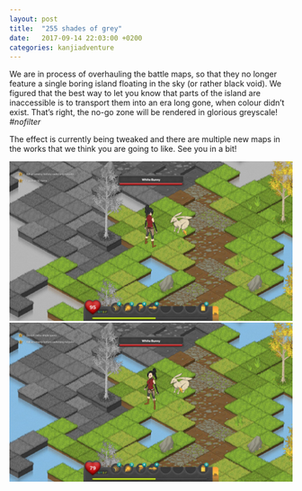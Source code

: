 ```yaml
---
layout: post
title:  "255 shades of grey"
date:   2017-09-14 22:03:00 +0200
categories: kanjiadventure
---
```


We are in process of overhauling the battle maps, so that they no longer feature a single boring island floating in the sky (or rather black void). We figured that the best way to let you know that parts of the island are inaccessible is to transport them into an era long gone, when colour didn’t exist. That’s right, the no-go zone will be rendered in glorious greyscale! *#nofilter*

The effect is currently being tweaked and there are multiple new maps in the works that we think you are going to like. See you in a bit!

![Greyscale example no. 1](/assets/images/greyscale1.jpg)
![Greyscale example no. 2](/assets/images/greyscale2.jpg)

